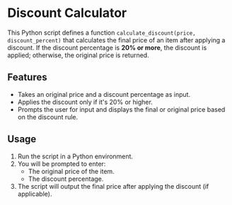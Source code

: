 # Discount Calculator

This Python script defines a function `calculate_discount(price, discount_percent)` that calculates the final price of an item after applying a discount. If the discount percentage is **20% or more**, the discount is applied; otherwise, the original price is returned.

## Features

- Takes an original price and a discount percentage as input.
- Applies the discount only if it's 20% or higher.
- Prompts the user for input and displays the final or original price based on the discount rule.

## Usage

1. Run the script in a Python environment.
2. You will be prompted to enter:
   - The original price of the item.
   - The discount percentage.
3. The script will output the final price after applying the discount (if applicable).
